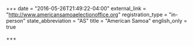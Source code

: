 +++
date = "2016-05-26T21:49:22-04:00"
external_link = "http://www.americansamoaelectionoffice.org"
registration_type = "in-person"
state_abbreviation = "AS"
title = "American Samoa"
english_only = true

+++
